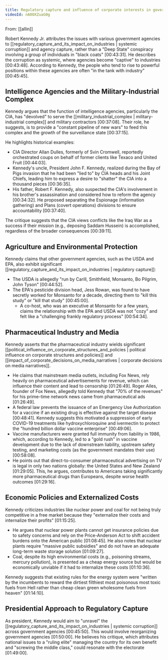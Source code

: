 ```yaml
---
title: Regulatory capture and influence of corporate interests in government
videoId: nA0OXZuaG0g
---
```


From: [[allin]] <br/> 

Robert Kennedy Jr. attributes the issues with various government agencies to [[regulatory_capture_and_its_impact_on_industries | systemic corruption]] and agency capture, rather than a "Deep State" conspiracy involving a group of individuals in "black coats" <a class="yt-timestamp" data-t="00:43:31">[00:43:31]</a>. He describes the corruption as systemic, where agencies become "captive" to industries <a class="yt-timestamp" data-t="00:43:48">[00:43:48]</a>. According to Kennedy, the people who tend to rise to powerful positions within these agencies are often "in the tank with industry" <a class="yt-timestamp" data-t="00:45:45">[00:45:45]</a>.

## Intelligence Agencies and the Military-Industrial Complex

Kennedy argues that the function of intelligence agencies, particularly the CIA, has "devolved" to serve the [[military_industrial_complex | military-industrial complex]] and military contractors <a class="yt-timestamp" data-t="00:37:08">[00:37:08]</a>. Their role, he suggests, is to provide a "constant pipeline of new wars" to feed this complex and the growth of the surveillance state <a class="yt-timestamp" data-t="00:37:15">[00:37:15]</a>.

He highlights historical examples:
*   CIA Director Allan Dulles, formerly of Svin Cromwell, reportedly orchestrated coups on behalf of former clients like Texaco and United Fruit <a class="yt-timestamp" data-t="00:44:03">[00:44:03]</a>.
*   Kennedy's uncle, President John F. Kennedy, realized during the Bay of Pigs invasion that he had been "lied to" by CIA heads and his Joint Chiefs, leading him to express a desire to "shatter" the CIA into a thousand pieces <a class="yt-timestamp" data-t="00:36:35">[00:36:35]</a>.
*   His father, Robert F. Kennedy, also suspected the CIA's involvement in his brother's assassination and considered how to reform the agency <a class="yt-timestamp" data-t="00:34:32">[00:34:32]</a>. He proposed separating the Espionage (information gathering) and Plans (covert operations) divisions to ensure accountability <a class="yt-timestamp" data-t="00:37:40">[00:37:40]</a>.

The critique suggests that the CIA views conflicts like the Iraq War as a success if their mission (e.g., deposing Saddam Hussein) is accomplished, regardless of the broader consequences <a class="yt-timestamp" data-t="00:39:11">[00:39:11]</a>.

## Agriculture and Environmental Protection

Kennedy claims that other government agencies, such as the USDA and EPA, also exhibit significant [[regulatory_capture_and_its_impact_on_industries | regulatory capture]]:
*   The USDA is allegedly "run by Carill, Smithfield, Monsanto, Bo Pilgrim, John Tyson" <a class="yt-timestamp" data-t="00:44:52">[00:44:52]</a>.
*   The EPA's pesticide division head, Jess Rowan, was found to have secretly worked for Monsanto for a decade, directing them to "kill this study" or "kill that study" <a class="yt-timestamp" data-t="00:45:00">[00:45:00]</a>.
    *   A co-host, who was an executive at Monsanto for a few years, claims the relationship with the EPA and USDA was not "cozy" and felt like a "challenging frankly regulatory process" <a class="yt-timestamp" data-t="00:54:34">[00:54:34]</a>.

## Pharmaceutical Industry and Media

Kennedy asserts that the pharmaceutical industry wields significant [[political_influence_on_corporate_structures_and_policies | political influence on corporate structures and policies]] and [[impact_of_corporate_decisions_on_media_narratives | corporate decisions on media narratives]].
*   He claims that mainstream media outlets, including Fox News, rely heavily on pharmaceutical advertisements for revenue, which can influence their content and lead to censorship <a class="yt-timestamp" data-t="01:26:49">[01:26:49]</a>. Roger Ailes, founder of Fox News, allegedly told Kennedy that "70% of the revenues" for his prime-time network news came from pharmaceutical ads <a class="yt-timestamp" data-t="01:26:49">[01:26:49]</a>.
*   A federal law prevents the issuance of an Emergency Use Authorization for a vaccine if an existing drug is effective against the target disease <a class="yt-timestamp" data-t="00:48:41">[00:48:41]</a>. Kennedy suggests this motivated a suppression of early COVID-19 treatments like hydroxychloroquine and ivermectin to protect the "hundred billion dollar vaccine enterprise" <a class="yt-timestamp" data-t="00:49:06">[00:49:06]</a>.
*   Vaccine manufacturers were granted full immunity from liability in 1986, which, according to Kennedy, led to a "gold rush" in vaccine development due to the lack of downstream liability, upstream safety testing, and marketing costs (as the government mandates their use) <a class="yt-timestamp" data-t="00:58:08">[00:58:08]</a>.
*   He points out that direct-to-consumer pharmaceutical advertising on TV is legal in only two nations globally: the United States and New Zealand <a class="yt-timestamp" data-t="01:29:05">[01:29:05]</a>. This, he argues, contributes to Americans taking significantly more pharmaceutical drugs than Europeans, despite worse health outcomes <a class="yt-timestamp" data-t="01:29:16">[01:29:16]</a>.

## Economic Policies and Externalized Costs

Kennedy criticizes industries like nuclear power and coal for not being truly competitive in a free market because they "externalize their costs and internalize their profits" <a class="yt-timestamp" data-t="01:15:25">[01:15:25]</a>.
*   He argues that nuclear power plants cannot get insurance policies due to safety concerns and rely on the Price-Anderson Act to shift accident burdens onto the American public <a class="yt-timestamp" data-t="01:08:45">[01:08:45]</a>. He also notes that nuclear plants require "massive public subsidies" and do not have an adequate long-term waste storage solution <a class="yt-timestamp" data-t="01:09:27">[01:09:27]</a>.
*   Coal, despite its high environmental costs (e.g., poisoning streams, mercury pollution), is presented as a cheap energy source but would be economically unviable if it had to internalize these costs <a class="yt-timestamp" data-t="01:10:36">[01:10:36]</a>.

Kennedy suggests that existing rules for the energy system were "written by the incumbents to reward the dirtiest filthiest most poisonous most toxic fuels from Hell rather than cheap clean green wholesome fuels from heaven" <a class="yt-timestamp" data-t="01:14:10">[01:14:10]</a>.

## Presidential Approach to Regulatory Capture

As president, Kennedy would aim to "unravel" the [[regulatory_capture_and_its_impact_on_industries | systemic corruption]] across government agencies <a class="yt-timestamp" data-t="00:45:50">[00:45:50]</a>. This would involve reorganizing government agencies <a class="yt-timestamp" data-t="01:50:00">[01:50:00]</a>. He believes his critique, which attributes national issues to a "ruling elite" managing the country for its own benefit and "screwing the middle class," could resonate with the electorate <a class="yt-timestamp" data-t="01:49:00">[01:49:00]</a>.
